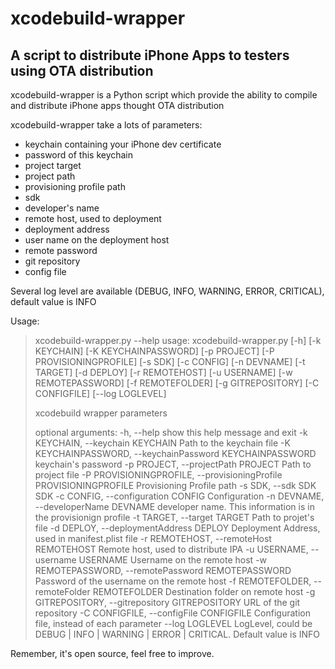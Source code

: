 xcodebuild-wrapper
=============

A script to distribute iPhone Apps to testers using OTA distribution
-----------------------------------------------------------------------------------


xcodebuild-wrapper is a Python script which provide the ability to compile and distribute iPhone apps thought OTA distribution

xcodebuild-wrapper take a lots of parameters:

+ keychain containing your iPhone dev certificate
+ password of this keychain
+ project target
+ project path
+ provisioning profile path
+ sdk
+ developer's name
+ remote host, used to deployment
+ deployment address
+ user name on the deployment host
+ remote password
+ git repository
+ config file

Several log level are available (DEBUG, INFO, WARNING, ERROR, CRITICAL), default value is INFO

Usage:


<blockquote>xcodebuild-wrapper.py --help
usage: xcodebuild-wrapper.py [-h] [-k KEYCHAIN] [-K KEYCHAINPASSWORD]
                             [-p PROJECT] [-P PROVISIONINGPROFILE] [-s SDK]
                             [-c CONFIG] [-n DEVNAME] [-t TARGET] [-d DEPLOY]
                             [-r REMOTEHOST] [-u USERNAME] [-w REMOTEPASSWORD]
                             [-f REMOTEFOLDER] [-g GITREPOSITORY]
                             [-C CONFIGFILE] [--log LOGLEVEL]

xcodebuild wrapper parameters

optional arguments:
  -h, --help            show this help message and exit
  -k KEYCHAIN, --keychain KEYCHAIN
                        Path to the keychain file
  -K KEYCHAINPASSWORD, --keychainPassword KEYCHAINPASSWORD
                        keychain's password
  -p PROJECT, --projectPath PROJECT
                        Path to project file
  -P PROVISIONINGPROFILE, --provisioningProfile PROVISIONINGPROFILE
                        Provisioning Profile path
  -s SDK, --sdk SDK     SDK
  -c CONFIG, --configuration CONFIG
                        Configuration
  -n DEVNAME, --developerName DEVNAME
                        developer name. This information is in the
                        provisionign profile
  -t TARGET, --target TARGET
                        Path to projet's file
  -d DEPLOY, --deploymentAddress DEPLOY
                        Deployment Address, used in manifest.plist file
  -r REMOTEHOST, --remoteHost REMOTEHOST
                        Remote host, used to distribute IPA
  -u USERNAME, --username USERNAME
                        Username on the remote host
  -w REMOTEPASSWORD, --remotePassword REMOTEPASSWORD
                        Password of the username on the remote host
  -f REMOTEFOLDER, --remoteFolder REMOTEFOLDER
                        Destination folder on remote host
  -g GITREPOSITORY, --gitrepository GITREPOSITORY
                        URL of the git repository
  -C CONFIGFILE, --configFile CONFIGFILE
                        Configuration file, instead of each parameter
  --log LOGLEVEL        LogLevel, could be DEBUG | INFO | WARNING | ERROR |
                        CRITICAL. Default value is INFO</blockquote>

Remember, it's open source, feel free to improve.